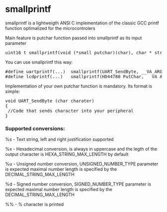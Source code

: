 # smallprintf
smallprintf is a lightweigth ANSI C implementation of the classic GCC printf function optimalized for the microcontrolers

Main feature is putchar function passed into smallprintf as its input parameter
<pre>uint16_t smallprintf(void (*small_putchar)(char), char * str, ...)</pre>

You can use smallprintf this way:<br>
<pre>&#35;define uartprintf(...)  smallprintf(UART_SendByte, __VA_ARGS__)
&#35;define lcdprintf(...)   smallprintf(HD44780_PutChar, __VA_ARGS__)
</pre>

Implementation of your own putchar function is mandatory. Its format is simple:
<pre>
void UART_SendByte (char charater)
{
 //Code that sends character into your peripheral
}
</pre>
### Supported conversions:
%s - Text string, left and right justification supported

%x - Hexadecimal conversion, is always in uppercase and the legth of the output character is HEXA_STRING_MAX_LENGTH by default
 
%u - Unsigned number conversion, UNSIGNED_NUMBER_TYPE parameter is expected maximal number length is specified by the DECIMAL_STRING_MAX_LENGTH

%d - Signed number conversion, SIGNED_NUMBER_TYPE parameter is expected maximal number length is specified by the DECIMAL_STRING_MAX_LENGTH
 
%% - % character is printed
